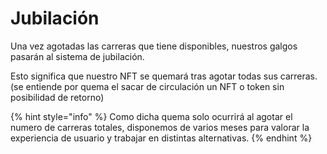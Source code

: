 # Jubilación

Una vez agotadas las carreras que tiene disponibles, nuestros galgos pasarán al sistema de jubilación.

Esto significa que nuestro NFT se quemará tras agotar todas sus carreras.\
(se entiende por quema el sacar de circulación un NFT o token sin posibilidad de retorno)

{% hint style="info" %}
Como dicha quema solo ocurrirá al agotar el numero de carreras totales, disponemos de varios meses para valorar la experiencia de usuario y trabajar en distintas alternativas.
{% endhint %}
